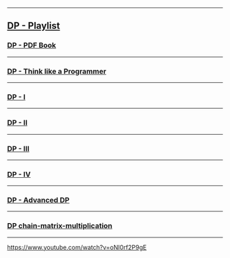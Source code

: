 _______
## [DP - Playlist](https://www.youtube.com/playlist?list=PLiQ766zSC5jM2OKVr8sooOuGgZkvnOCTI)

### [DP - PDF Book](https://www.byte-by-byte.com/dpbook/)
_______
### [DP - Think like a Programmer](https://www.youtube.com/watch?v=iv_yHjmkv4I)
_______
### [DP - I](https://www.youtube.com/watch?v=OQ5jsbhAv_M)
_______

### [DP - II](https://www.youtube.com/watch?v=ENyox7kNKeY&t=1s)
_______
### [DP - III](https://www.youtube.com/watch?v=ocZMDMZwhCY&t=1s)
_______
### [DP - IV](https://www.youtube.com/watch?v=tp4_UXaVyx8)
_______
### [DP - Advanced DP](https://www.youtube.com/watch?v=Tw1k46ywN6E&t=981s)
_______

### [DP chain-matrix-multiplication](https://medium.com/@avik.das/dynamic-programming-deep-dive-chain-matrix-multiplication-a3b8e207b201)

---
https://www.youtube.com/watch?v=oNI0rf2P9gE